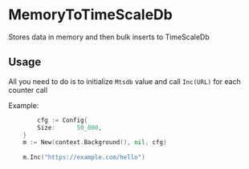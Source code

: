 # MemoryToTimeScaleDb
Stores data in memory and then bulk inserts to TimeScaleDb

## Usage
All you need to do is to initialize `Mtsdb` value and call `Inc(URL)` for each counter call

Example:
```go
        cfg := Config{
		Size:      50_000,
	}
	m := New(context.Background(), nil, cfg)
	
	m.Inc("https://example.com/hello")
```
